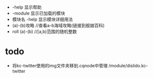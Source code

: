 - -help 显示帮助
- -module 显示已加载的模块
- 模块名 -help 显示模块详细用法
- (a)-(b)攻略 //查看a-b海域攻略(链接到舰娘百科)
- roll (a)-(b) //[a,b)范围的随机整数

# todo
- 将kc-twitter使用的img文件夹移到.cqnode中管理 /module/dislido.kc-twitter